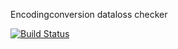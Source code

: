 Encodingconversion dataloss checker

[![Build Status](https://secure.travis-ci.org/adrie-dh/encoding-tester.png)](http://travis-ci.org/adrie-dh/encoding-tester)